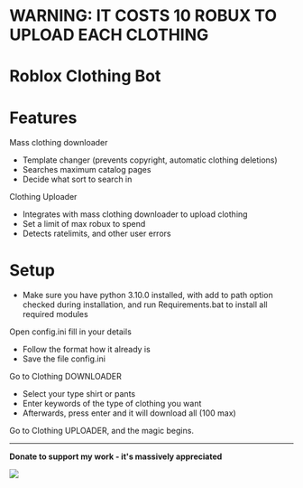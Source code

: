 # WARNING: IT COSTS 10 ROBUX TO UPLOAD EACH CLOTHING

# Roblox Clothing Bot
# Features
Mass clothing downloader
 - Template changer (prevents copyright, automatic clothing deletions)
 - Searches maximum catalog pages
 - Decide what sort to search in

Clothing Uploader
 - Integrates with mass clothing downloader to upload clothing
 - Set a limit of max robux to spend
 - Detects ratelimits, and other user errors
 
 # Setup
- Make sure you have python 3.10.0 installed, with add to path option checked during installation, and run Requirements.bat to install all required modules

Open config.ini fill in your details
- Follow the format how it already is
- Save the file config.ini

Go to Clothing DOWNLOADER
- Select your type shirt or pants
- Enter keywords of the type of clothing you want
- Afterwards, press enter and it will download all (100 max)

Go to Clothing UPLOADER, and the magic begins.

_____________________________________________________________________

**Donate to support my work - it's massively appreciated**

<a href="https://www.buymeacoffee.com/adaks"><img src="https://img.buymeacoffee.com/button-api/?text=Buy me a coffee&emoji=&slug=adaks&button_colour=FFDD00&font_colour=000000&font_family=Poppins&outline_colour=000000&coffee_colour=FFDD00" /></a>
